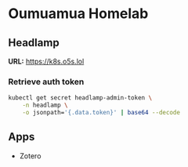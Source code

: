 # Oumuamua Homelab

## Headlamp

**URL:** https://k8s.o5s.lol

### Retrieve auth token

```bash
kubectl get secret headlamp-admin-token \
    -n headlamp \
    -o jsonpath='{.data.token}' | base64 --decode
```

## Apps
- Zotero
